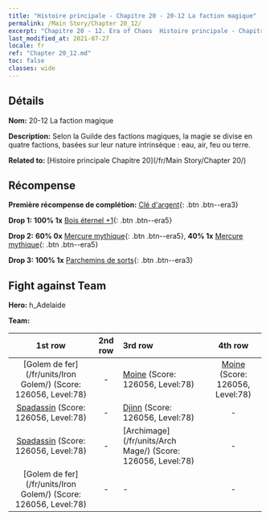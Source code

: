 ```yaml
---
title: "Histoire principale - Chapitre 20 - 20-12 La faction magique"
permalink: /Main Story/Chapter 20_12/
excerpt: "Chapitre 20 - 12. Era of Chaos  Histoire principale - Chapitre 20_12. 20-12 La faction magique"
last_modified_at: 2021-07-27
locale: fr
ref: "Chapter 20_12.md"
toc: false
classes: wide
---
```


## Détails

 **Nom:** 20-12 La faction magique

 **Description:** Selon la Guilde des factions magiques, la magie se divise en quatre factions, basées sur leur nature intrinsèque : eau, air, feu ou terre.

 **Related to:** [Histoire principale Chapitre 20](/fr/Main Story/Chapter 20/)

## Récompense

 **Première récompense de complétion:** [Clé d'argent](/ItemsFR/con_693/){: .btn .btn--era3}

 **Drop 1:** **100% 1x** [Bois éternel +1](/ItemsFR/mat_69/){: .btn .btn--era5}

 **Drop 2:** **60% 0x** [Mercure mythique](/ItemsFR/mat_63/){: .btn .btn--era5}, **40% 1x** [Mercure mythique](/ItemsFR/mat_63/){: .btn .btn--era5}

 **Drop 3:** **100% 1x** [Parchemins de sorts](/ItemsFR/con_694/){: .btn .btn--era3}


## Fight against Team
 **Hero:** h_Adelaide

 **Team:**


  | 1st row | 2nd row | 3rd row | 4th row |
  |:----:|:----:|:----|:----:|
  | [Golem de fer](/fr/units/Iron Golem/) (Score: 126056, Level:78)  | - | [Moine](/fr/units/Monk/) (Score: 126056, Level:78)  | [Moine](/fr/units/Monk/) (Score: 126056, Level:78)  |
  | [Spadassin](/fr/units/Swordsman/) (Score: 126056, Level:78)  | - | [Djinn](/fr/units/Genie/) (Score: 126056, Level:78)  | - |
  | [Spadassin](/fr/units/Swordsman/) (Score: 126056, Level:78)  | - | [Archimage](/fr/units/Arch Mage/) (Score: 126056, Level:78)  | - |
  | [Golem de fer](/fr/units/Iron Golem/) (Score: 126056, Level:78)  | - | - | - |


